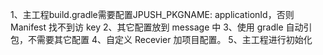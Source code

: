 1、主工程build.gradle需要配置JPUSH_PKGNAME: applicationId，否则 Manifest 找不到访 key
2、其它配置放到 message 中
3、使用 gradle 自动引包，不需要其它配置
4、自定义 Recevier 加项目配置。
5、主工程进行初始化
